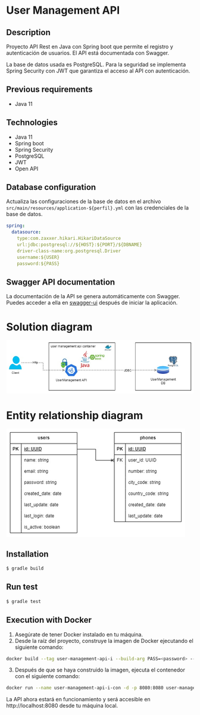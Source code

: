 # User Management API

## Description

Proyecto API Rest en Java con Spring boot que permite el registro y autenticación de usuarios. El API está documentada
con Swagger.

La base de datos usada es PostgreSQL. Para la seguridad se implementa Spring Security con JWT que garantiza el acceso al
API con autenticación.

## Previous requirements

- Java 11

## Technologies

- Java 11
- Spring boot
- Spring Security
- PostgreSQL
- JWT
- Open API

## Database configuration

Actualiza las configuraciones de la base de datos en el archivo `src/main/resources/application-${perfil}.yml` con las
credenciales de la base de datos.

```yaml
spring:
  datasource:
    type:com.zaxxer.hikari.HikariDataSource
    url:jdbc:postgresql://${HOST}:${PORT}/${DBNAME}
    driver-class-name:org.postgresql.Driver
    username:${USER}
    password:${PASS}
```

## Swagger API documentation

La documentación de la API se genera automáticamente con Swagger. Puedes acceder a ella
en [swagger-ui](http://localhost:8080/user-management-api/swagger-ui/index.html) después de iniciar la aplicación.

# Solution diagram

![solution diagram.jpg](assets/solution_diagram.jpg)

# Entity relationship diagram

![er diagram.jpg](assets/er_diagram.jpg)

## Installation

```bash
$ gradle build
```

## Run test

```bash
$ gradle test
```

## Execution with Docker

1. Asegúrate de tener Docker instalado en tu máquina.
2. Desde la raíz del proyecto, construye la imagen de Docker ejecutando el siguiente comando:

```bash
docker build --tag user-management-api-i --build-arg PASS=<password> --build-arg USER=<user> --build-arg HOST=<host> --build-arg PORT=<port> --build-arg DBNAME=<name> .
```

3. Después de que se haya construido la imagen, ejecuta el contenedor con el siguiente comando:

```bash
docker run --name user-management-api-i-con -d -p 8080:8080 user-management-api-i:latest
```

La API ahora estará en funcionamiento y será accesible en http://localhost:8080 desde tu máquina local.
